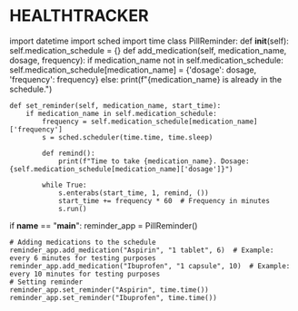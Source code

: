 # HEALTHTRACKER
import datetime
import sched
import time
class PillReminder:
    def __init__(self):
        self.medication_schedule = {}
    def add_medication(self, medication_name, dosage, frequency):
        if medication_name not in self.medication_schedule:
            self.medication_schedule[medication_name] = {'dosage': dosage,         'frequency': frequency}
        else:
            print(f"{medication_name} is already in the schedule.")

    def set_reminder(self, medication_name, start_time):
        if medication_name in self.medication_schedule:
            frequency = self.medication_schedule[medication_name]['frequency']
            s = sched.scheduler(time.time, time.sleep)
            
            def remind():
                print(f"Time to take {medication_name}. Dosage: {self.medication_schedule[medication_name]['dosage']}")

            while True:
                s.enterabs(start_time, 1, remind, ())
                start_time += frequency * 60  # Frequency in minutes
                s.run()

if __name__ == "__main__":
    reminder_app = PillReminder()

    # Adding medications to the schedule
    reminder_app.add_medication("Aspirin", "1 tablet", 6)  # Example: every 6 minutes for testing purposes
    reminder_app.add_medication("Ibuprofen", "1 capsule", 10)  # Example: every 10 minutes for testing purposes
    # Setting reminder
    reminder_app.set_reminder("Aspirin", time.time())
    reminder_app.set_reminder("Ibuprofen", time.time())
